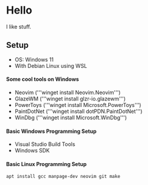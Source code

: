 # Hello

I like stuff.

## Setup

- OS: Windows 11
- With Debian Linux using WSL

#### Some cool tools on Windows
- Neovim ('''winget install Neovim.Neovim''')
- GlazeWM ('''winget install glzr-io.glazewm''')
- PowerToys ('''winget install Microsoft.PowerToys''')
- PaintDotNet ('''winget install dotPDN.PaintDotNet''')
- WinDbg ('''winget install Microsoft.WinDbg''')

#### Basic Windows Programming Setup

- Visual Studio Build Tools
- Windows SDK

#### Basic Linux Programming Setup

```apt install gcc manpage-dev neovim git make```
